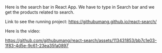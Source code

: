 Here is the search bar in React App. We have to type in Search bar and we get the products related to search.

Link to see the running project: https://githubumang.github.io/react-search/

Here is the video:

https://github.com/githubumang/react-search/assets/113431853/bb7c1e03-1f83-4d5e-9c61-23ea35fa0897

